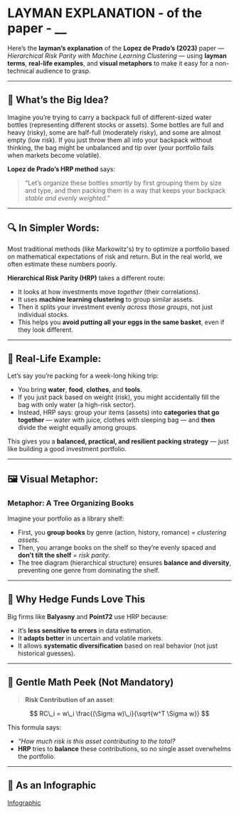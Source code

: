 # LAYMAN EXPLANATION - of the paper - __
Here’s the **layman’s explanation** of the **Lopez de Prado’s (2023)** paper — *Hierarchical Risk Parity with Machine Learning Clustering* — using **layman terms**, **real-life examples**, and **visual metaphors** to make it easy for a non-technical audience to grasp.

---

## 🧠 What’s the Big Idea?

Imagine you’re trying to carry a backpack full of different-sized water bottles (representing different stocks or assets). Some bottles are full and heavy (risky), some are half-full (moderately risky), and some are almost empty (low risk). If you just throw them all into your backpack without thinking, the bag might be unbalanced and tip over (your portfolio fails when markets become volatile).

**Lopez de Prado’s HRP method** says:

> “Let’s organize these bottles *smartly* by first grouping them by size and type, and then packing them in a way that keeps your backpack *stable and evenly weighted*.”

---

## 🔍 In Simpler Words:

Most traditional methods (like Markowitz's) try to optimize a portfolio based on mathematical expectations of risk and return. But in the real world, we often estimate these numbers poorly.

**Hierarchical Risk Parity (HRP)** takes a different route:

* It looks at how investments move *together* (their correlations).
* It uses **machine learning clustering** to group similar assets.
* Then it splits your investment evenly *across those groups*, not just individual stocks.
* This helps you **avoid putting all your eggs in the same basket**, even if they look different.

---

## 🧰 Real-Life Example:

Let’s say you’re packing for a week-long hiking trip:

* You bring **water**, **food**, **clothes**, and **tools**.
* If you just pack based on weight (risk), you might accidentally fill the bag with only water (a high-risk sector).
* Instead, HRP says: group your items (assets) into **categories that go together** — water with juice, clothes with sleeping bag — and **then** divide the weight equally among groups.

This gives you a **balanced, practical, and resilient packing strategy** — just like building a good investment portfolio.

---

## 🖼️ Visual Metaphor:

### Metaphor: **A Tree Organizing Books**

Imagine your portfolio as a library shelf:

* First, you **group books** by genre (action, history, romance) = *clustering assets*.
* Then, you arrange books on the shelf so they’re evenly spaced and **don’t tilt the shelf** = *risk parity*.
* The tree diagram (hierarchical structure) ensures **balance and diversity**, preventing one genre from dominating the shelf.

---

## 💼 Why Hedge Funds Love This

Big firms like **Balyasny** and **Point72** use HRP because:

* It’s **less sensitive to errors** in data estimation.
* It **adapts better** in uncertain and volatile markets.
* It allows **systematic diversification** based on real behavior (not just historical guesses).

---

## 🔢 Gentle Math Peek (Not Mandatory)

> **Risk Contribution of an asset**:
>

$$
RC\_i = w\_i \frac{(\Sigma w)\_i}{\sqrt{w^T \Sigma w}}
$$


This formula says:

- *“How much risk is this asset contributing to the total?*
- **HRP** tries to **balance** these contributions, so no single asset overwhelms the portfolio.

---

## 🧵 **As an Infographic**

[Infographic](./Infographic_Lopez_de_Prado_2023_Hierarchical_Risk_Parity_with_Machine_Learning_Clustering.png)

